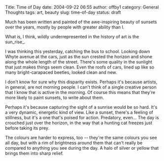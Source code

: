 Title: Time of Day
date: 2004-09-22 06:55
author: offby1
category: General Thoughts
tags: art, beauty
slug: time-of-day
status: draft

Much has been written and painted of the awe-inspiring beauty of sunsets over the years, mostly by people with greater ability than I.

What is, I think, wildly underrepresented in the history of art is the sun_rise\_.

I was thinking this yesterday, catching the bus to school. Looking down Whyte avenue at the cars, just as the sun crested the horizon and shone along the whole length of the street. There\'s some quality in the sunlight that just makes things seem clean. Even the roofs of cars, lined up like so many bright-carapaced beetles, looked clean and new.

I don\'t know for sure why this disparity exists. Perhaps it\'s because artists, in general, are not morning people. I can\'t think of a single creative person that I know that is active in the morning. Of course this means that they\'re more likely to paint sunsets, to write about them.

Perhaps it\'s because capturing the sight of a sunrise would be so hard. It\'s a very dynamic, energetic kind of view. Like a sunset, there\'s a feeling of stillness, but it\'s a one that\'s poised for action. Predatory, even\... The day is crouched just over the horizon, in the way that a hunting cat freezes just before taking its prey.

The colours are harder to express, too \-- they\'re the same colours you see all day, but with a rim of brightness around them that can\'t really be compared to anything you see during the day. A halo of silver or yellow that brings them into sharp relief.
